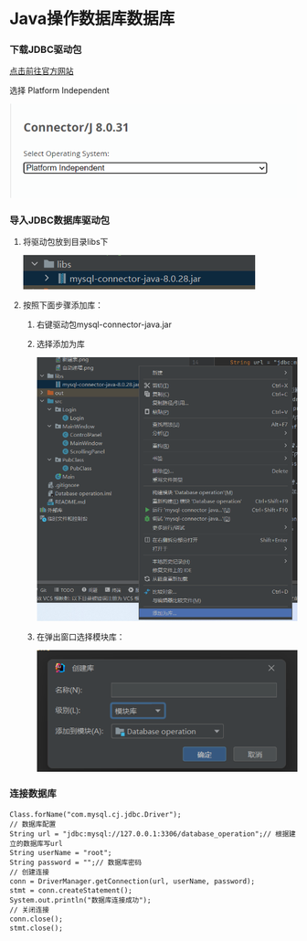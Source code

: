 # Java操作数据库数据库

### 下载JDBC驱动包
[点击前往官方网站](https://dev.mysql.com/downloads/connector/j/)

选择 Platform Independent

<img src="img/Java操作数据库数据库/下载驱动包.png" alt="下载驱动包">

### 导入JDBC数据库驱动包

1. 将驱动包放到目录libs下

   <img src="img/Java操作数据库数据库/libs.png" alt="libs">

2. 按照下面步骤添加库：

   1. 右键驱动包mysql-connector-java.jar

   2. 选择添加为库

        <img src="img/Java操作数据库数据库/右键mysql-connector-java.jar.png" alt="右键">

   3. 在弹出窗口选择模块库：

        <img src="img/Java操作数据库数据库/模块库.png" alt="模块库">
   
### 连接数据库

```
Class.forName("com.mysql.cj.jdbc.Driver");
// 数据库配置
String url = "jdbc:mysql://127.0.0.1:3306/database_operation";// 根据建立的数据库写url
String userName = "root";
String password = "";// 数据库密码
// 创建连接
conn = DriverManager.getConnection(url, userName, password);
stmt = conn.createStatement();
System.out.println("数据库连接成功");
// 关闭连接
conn.close();
stmt.close();
```